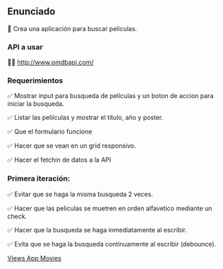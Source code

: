## Enunciado
🚀 Crea una aplicación para buscar películas.

### API  a usar

🧑‍💻 http://www.omdbapi.com/

### Requerimientos

✅ Mostrar input para busqueda de películas y un boton de accion para iniciar la busqueda.

✅ Listar las peliículas y mostrar el título, año y poster.

✅ Que el formulario funcione

✅ Hacer que se vean en un grid responsivo.

✅ Hacer el fetchin de datos a la API

### Primera iteración:
✅ Evitar que se haga la misma busqueda 2 veces.

✅ Hacer que las peliculas se muetren en orden alfavetico mediante un check.

✅ Hacer que la busqueda se haga inmediatamente al escribir.

✅ Evita que se haga la busqueda continuamente al escribir (debounce).

[Views App Movies](https://flourishing-gumption-733630.netlify.app/)
